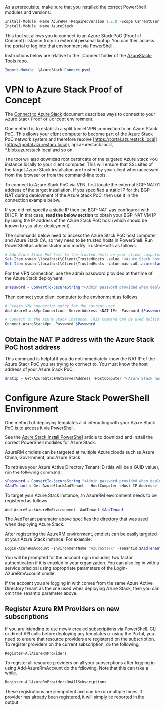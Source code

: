 As a prerequisite, make sure that you installed the correct PowerShell modules and versions:

```powershell
Install-Module -Name AzureRM -RequiredVersion 1.2.8 -Scope CurrentUser
Install-Module -Name AzureStack
```

This tool set allows you to connect to an Azure Stack PoC (Proof of Concept) instance from an external personal laptop. You can then access the portal or log into that environment via PowerShell. 

Instructions below are relative to the .\Connect folder of the [AzureStack-Tools repo](..).

```powershell
Import-Module .\AzureStack.Connect.psm1
```

# VPN to Azure Stack Proof of Concept

The [Connect to Azure Stack](https://docs.microsoft.com/en-us/azure/azure-stack/azure-stack-connect-azure-stack) document describes ways to connect to your Azure Stack Proof of Concept environment.

One method is to establish a split tunnel VPN connection to an Azure Stack PoC. 
This allows your client computer to become part of the Azure Stack PoC network system and therefore resolve [https://portal.azurestack.local](https://portal.azurestack.local), api.azurestack.local, *.blob.azurestack.local and so on. 

The tool will also download root certificate of the targeted Azure Stack PoC instance locally to your client computer. 
This will ensure that SSL sites of the target Azure Stack installation are trusted by your client when accessed from the browser or from the command-line tools.

To connect to Azure Stack PoC via VPN, first locate the external BGP-NAT01 address of the target installation. 
If you specified a static IP for the BGP-NAT during deployment of the Azure Stack PoC, then use it in the connection example below. 

If you did not specify a static IP then the BGP-NAT was configured with DHCP. In that case, **read the below section** to obtain your BGP-NAT VM IP by using the IP address of the Azure Stack PoC host (which should be known to you after deployment). 

The commands below need to access the Azure Stack PoC host computer and Azure Stack CA, so they need to be trusted hosts in PowerShell. Run PowerShell as administrator and modify TrustedHosts as follows.

```powershell
# Add Azure Stack PoC host to the trusted hosts on your client computer
Set-Item wsman:\localhost\Client\TrustedHosts -Value "<Azure Stack host address>" -Concatenate
Set-Item wsman:\localhost\Client\TrustedHosts -Value mas-ca01.azurestack.local -Concatenate
```  

For the VPN connection, use the admin password provided at the time of the Azure Stack deployment.

```powershell
$Password = ConvertTo-SecureString "<Admin password provided when deploying Azure Stack>" -AsPlainText -Force
```

Then connect your client computer to the environment as follows.

```powershell
# Create VPN connection entry for the current user
Add-AzureStackVpnConnection -ServerAddress <NAT IP> -Password $Password

# Connect to the Azure Stack instance. This command can be used multiple times.
Connect-AzureStackVpn -Password $Password
```

## Obtain the NAT IP address with the Azure Stack PoC host address

This command is helpful if you do not immediately know the NAT IP of the Azure Stack PoC you are trying to connect to. You must know the host address of your Azure Stack PoC.

```powershell
$natIp = Get-AzureStackNatServerAddress -HostComputer "<Azure Stack host address>" -Password $Password
```


# Configure Azure Stack PowerShell Environment

One method of deploying templates and interacting with your Azure Stack PoC is to access it via PowerShell. 

See the [Azure Stack Install PowerShell](https://docs.microsoft.com/en-us/azure/azure-stack/azure-stack-connect-powershell) article to download and install the correct PowerShell modules for Azure Stack.

AzureRM cmdlets can be targeted at multiple Azure clouds such as Azure China, Government, and Azure Stack.

To retrieve your Azure Active Directory Tenant ID (this will be a GUID value), run the following command:
```powershell
$Password = ConvertTo-SecureString "<Admin password provided when deploying Azure Stack>" -AsPlainText -Force
$AadTenant = Get-AzureStackAadTenant  -HostComputer <Host IP Address> -Password $Password
```

To target your Azure Stack instance, an AzureRM environment needs to be registered as follows.

```powershell
Add-AzureStackAzureRmEnvironment -AadTenant $AadTenant
```

The AadTenant parameter above specifies the directory that was used when deploying Azure Stack. 

After registering the AzureRM environment, cmdlets can be easily targeted at your Azure Stack instance. For example:

```powershell
Login-AzureRmAccount -EnvironmentName "AzureStack" -TenantId $AadTenant
```

You will be prompted for the account login including two factor authentication if it is enabled in your organization. You can also log in with a service principal using appropriate parameters of the Login-AzureRmAccount cmdlet.

If the account you are logging in with comes from the same Azure Active Directory tenant as the one used when deploying Azure Stack, then you can omit the TenantId parameter above.

## Register Azure RM Providers on new subscriptions

If you are intending to use newly created subscriptions via PowerShell, CLI or direct API calls before deploying any templates or using the Portal, you need to ensure that resource providers are registered on the subscription.
To register providers on the current subscription, do the following.

```powershell
Register-AllAzureRmProviders
```

To register all resource providers on all your subscriptions after logging in using Add-AzureRmAccount do the following. Note that this can take a while.

```powershell
Register-AllAzureRmProvidersOnAllSubscriptions
```

These registrations are idempotent and can be run multiple times. If provider has already been registered, it will simply be reported in the output.





